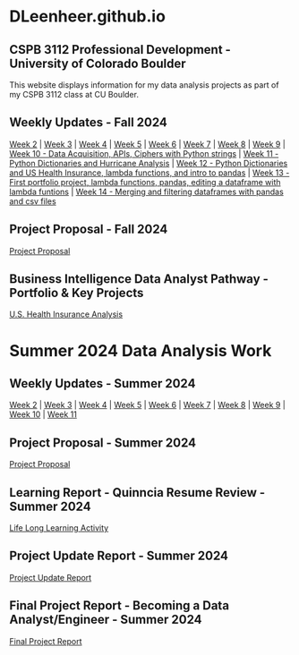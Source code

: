 # DLeenheer.github.io

## CSPB 3112 Professional Development - University of Colorado Boulder
This website displays information for my data analysis projects as part of my CSPB 3112 class at CU Boulder.

## Weekly Updates - Fall 2024
[Week 2](Week2Fall.md) | [Week 3](Week3Fall.md) | [Week 4](Week4fall.md) | [Week 5](Week5fall.md) | [Week 6](Week6fall.md) | [Week 7](Week7fall.md) | [Week 8](Week8fall.md) | [Week 9](Week9fall.md) | [Week 10 - Data Acquisition, APIs, Ciphers with Python strings](Week10fall.md) | [Week 11 - Python Dictionaries and Hurricane Analysis](Week11fall.md) | [Week 12 - Python Dictionaries and US Health Insurance, lambda functions, and intro to pandas](Week12fall.md) | [Week 13 - First portfolio project, lambda functions, pandas, editing a dataframe with lambda funtions](Week13fall.md) | [Week 14 - Merging and filtering dataframes with pandas and csv files](Week14fall.md)

## Project Proposal - Fall 2024
[Project Proposal](ProjectProposalFall.md)

## Business Intelligence Data Analyst Pathway - Portfolio & Key Projects
[U.S. Health Insurance Analysis](https://dleenheer.github.io/us-medical-insurance-costs-starter.html)

<div style="page-break-after: always;"></div>

# Summer 2024 Data Analysis Work
## Weekly Updates - Summer 2024
[Week 2](Week2.md) | [Week 3](Week3.md) | [Week 4](Week4.md) | [Week 5](Week5.md) | [Week 6](Week6.md) | [Week 7](Week7.md) | [Week 8](Week8.md) | [Week 9](Week9.md) | [Week 10](Week10.md) | [Week 11](Week11.md)

## Project Proposal - Summer 2024
[Project Proposal](https://dleenheer.github.io/Project%20Proposal.pdf)

## Learning Report - Quinncia Resume Review - Summer 2024
[Life Long Learning Activity](LifeLongLearning.md) 

## Project Update Report - Summer 2024
[Project Update Report](ProjectUpdateReport.pdf) 

## Final Project Report - Becoming a Data Analyst/Engineer - Summer 2024
[Final Project Report](FinalProjectReport.pdf)
